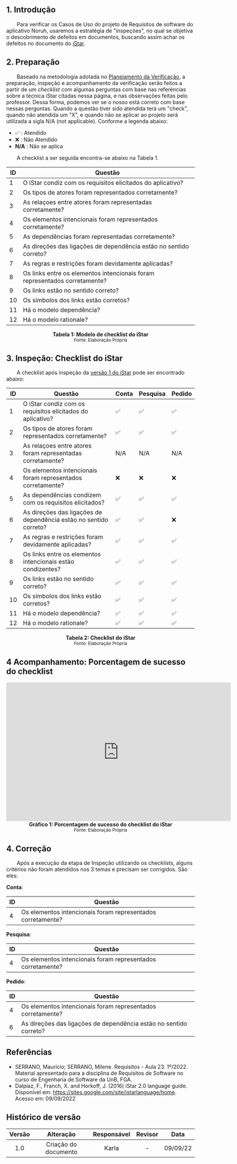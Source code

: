 ## 1. Introdução

&emsp;&emsp;Para verificar os Casos de Uso do projeto de Requisitos de software do aplicativo Noruh, usaremos a estratégia de "inspeções", no qual se objetiva o descobrimento de defeitos em documentos, buscando assim achar os defeitos no documento do [iStar](../../modelagem/iStar.md).

## 2. Preparação

&emsp;&emsp;Baseado na metodologia adotada no [Planejamento da Verificação](planejamento.md), a preparação, inspeção e acompanhamento da verificação serão feitos a partir de um *checklist* com algumas perguntas com base nas referências sobre a técnica iStar citadas nessa página, e nas observações feitas pelo professor. Dessa forma, podemos ver se o nosso está correto com base nessas perguntas. Quando a questão tiver sido atendida terá um "check", quando não atendida um "X", e quando não se aplicar ao projeto será utilizada a sigla N/A (not applicable).  Conforme a legenda abaixo:

- ✅ : Atendido
- ❌ : Não Atendido
- **N/A** : Não se aplica

&emsp;&emsp;A checklist a ser seguida encontra-se abaixo na Tabela 1.

| ID  | Questão                                                                    |
| --- | -------------------------------------------------------------------------- |
| 1   | O iStar condiz com os requisitos elicitados do aplicativo?                 |
| 2   | Os tipos de atores foram representados corretamente?                       |
| 3   | As relaçoes entre atores foram representadas corretamente?                 |
| 4   | Os elementos intencionais foram representados corretamente?                |
| 5   | As dependências foram representadas corretamente?                          |
| 6   | As direções das ligações de dependência estão no sentido correto?          |
| 7   | As regras e restrições foram devidamente aplicadas?                        |
| 8   | Os links entre os elementos intencionais foram representados corretamente? |
| 9   | Os links estão no sentido correto?                                         |
| 10  | Os símbolos dos links estão corretos?                                      |
| 11  | Há o modelo dependência?                                                   |
| 12  | Há o modelo rationale?                                                     |

<figcaption align='center'>
    <b>Tabela 1: Modelo de checklist do iStar</b>
    <br><small> Fonte: Elaboração Própria </small>
</figcaption>

## 3. Inspeção: Checklist do iStar

&emsp;&emsp;A checklist após inspeção da [versão 1 do iStar](../../modelagem/iStarV1.md) pode ser encontrado abaixo:

| ID  | Questão                                                           | Conta | Pesquisa | Pedido |
| --- | ----------------------------------------------------------------- | ----- | -------- | ------ |
| 1   | O iStar condiz com os requisitos elicitados do aplicativo?        | ✅     | ✅        | ✅      |
| 2   | Os tipos de atores foram representados corretamente?              | ✅     | ✅        | ✅      |
| 3   | As relaçoes entre atores foram representadas corretamente?        | N/A   | N/A      | N/A    |
| 4   | Os elementos intencionais foram representados corretamente?       | ❌     | ❌        | ❌      |
| 5   | As dependências condizem com os requisitos elicitados?            | ✅     | ✅        | ✅      |
| 6   | As direções das ligações de dependência estão no sentido correto? | ✅     | ✅        | ❌      |
| 7   | As regras e restrições foram devidamente aplicadas?               | ✅     | ✅        | ✅      |
| 8   | Os links entre os elementos intencionais estão condizentes?       | ✅     | ✅        | ✅      |
| 9   | Os links estão no sentido correto?                                | ✅     | ✅        | ✅      |
| 10  | Os símbolos dos links estão corretos?                             | ✅     | ✅        | ✅      |
| 11  | Há o modelo dependência?                                          | ✅     | ✅        | ✅      |
| 12  | Há o modelo rationale?                                            | ✅     | ✅        | ✅      |

<figcaption align='center'>
    <b>Tabela 2: Checklist do iStar </b>
    <br><small> Fonte: Elaboração Própria </small>
</figcaption>

## 4 Acompanhamento: Porcentagem de sucesso do checklist

<center>
<iframe width="600" height="371" seamless frameborder="0" scrolling="no" src="https://docs.google.com/spreadsheets/d/e/2PACX-1vQZY0hb3YNRVAmizXxR9bcjmwcAUhfl-vteMbV7OT0CVvYA55lj1rr7c0c3SbrqjXxUqyzwkHR3cbl7/pubchart?oid=1088649009&amp;format=interactive"></iframe>
</center>
<figcaption align='center'>
    <b>Gráfico 1: Porcentagem de sucesso do checklist do iStar </b>
    <br><small> Fonte: Elaboração Própria </small>
</figcaption>

## 4. Correção

&emsp;&emsp;Após a execução da etapa de Inspeção utilizando os checklists, alguns critérios não foram atendidos nos 3 temas e precisam ser corrigidos. São eles:

**Conta**:

| ID  | Questão                                                     |
| --- | ----------------------------------------------------------- |
| 4   | Os elementos intencionais foram representados corretamente? |

**Pesquisa**:

| ID  | Questão                                                     |
| --- | ----------------------------------------------------------- |
| 4   | Os elementos intencionais foram representados corretamente? |

**Pedido**:

| ID  | Questão                                                           |
| --- | ----------------------------------------------------------------- |
| 4   | Os elementos intencionais foram representados corretamente?       |
| 6   | As direções das ligações de dependência estão no sentido correto? |

## Referências
- SERRANO, Maurício; SERRANO, Milene. Requisitos - Aula 23. 1º/2022. Material apresentado para a disciplina de Requisitos de Software no curso de Engenharia de Software da UnB, FGA.
- Dalpiaz, F., Franch, X. and Horkoff, J. (2016) iStar 2.0 language guide. Disponível em: https://sites.google.com/site/istarlanguage/home. Acesso em: 09/09/2022

## Histórico de versão
| Versão |      Alteração       | Responsável | Revisor |   Data   |
| :----: | :------------------: | :---------: | :-----: | :------: |
|  1.0   | Criação do documento |    Karla    |    -    | 09/09/22 |
